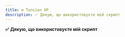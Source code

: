 ```yaml
---
title: ⚙️ Tuncion XP
description: ✅ Дякую, що використовуєте мій скрипт
---
```


**✅ Дякую, що використовуєте мій скрипт**